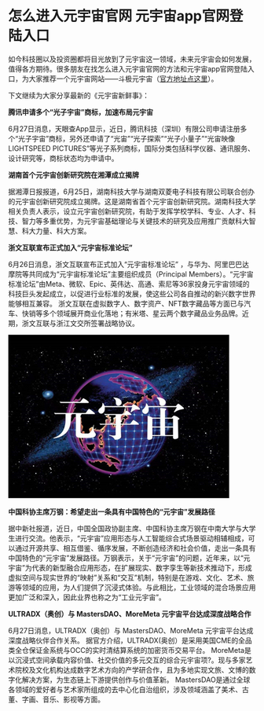 # 怎么进入元宇宙官网 元宇宙app官网登陆入口 

如今科技圈以及投资圈都将目光放到了元宇宙这一领域，未来元宇宙会如何发展，值得各方期待。很多朋友在找怎么进入元宇宙官网的方法和元宇宙app官网登陆入口，为大家推荐一个元宇宙网站——斗极元宇宙（[官方地址点这里](https://demo.metabd.io/)）。

下文继续为大家分享最新的《元宇宙新鲜事》：

**腾讯申请多个“光子宇宙”商标，加速布局元宇宙**

6月27日消息，天眼查App显示，近日，腾讯科技（深圳）有限公司申请注册多个“光子宇宙”商标，另外还申请了“光宙”“光子探索”“光子小量子”“光宙映像 LIGHTSPEED PICTURES”等光子系列商标，国际分类包括科学仪器、通讯服务、设计研究等，商标状态均为申请中。

**湖南首个元宇宙创新研究院在湘潭成立揭牌**

据湘潭日报报道，6月25日，湖南科技大学与湖南双菱电子科技有限公司联合创办的元宇宙创新研究院成立揭牌。这是湖南省首个元宇宙创新研究院。湖南科技大学相关负责人表示，设立元宇宙创新研究院，有助于发挥学校学科、专业、人才、科技、智力等多重优势，为元宇宙基础理论与关键技术的研究及应用推广贡献科大智慧、科大力量、科大方案。

**浙文互联宣布正式加入“元宇宙标准论坛”**

6月26日消息，浙文互联宣布正式加入“元宇宙标准论坛” ，与华为、阿里巴巴达摩院等共同成为“元宇宙标准论坛”主要组织成员（Principal Members）。“元宇宙标准论坛”由Meta、微软、Epic、英伟达、高通、索尼等36家投身元宇宙领域的科技巨头发起成立，以促进行业标准的发展，使这些公司各自推动的新兴数字世界能够相互兼容。 浙文互联在虚拟数字人、数字资产、NFT数字藏品等方面已与汽车、快销等多个领域展开商业化落地；有米塔、星云两个数字藏品业务品牌。近期，浙文互联与浙江文交所签署战略协议。

![配图一](5170c19cb659be21006ac67ea9ec0393.jpg)

**中国科协主席万钢：希望走出一条具有中国特色的“元宇宙”发展路径**

据中新社报道，近日，中国全国政协副主席、中国科协主席万钢在中南大学与大学生进行交流。他表示，“元宇宙”应用形态与人工智能综合式场景驱动相辅相成，可以通过开源共享、相互借鉴、循序发展，不断创造经济和社会价值，走出一条具有中国特色的“元宇宙”发展路径。万钢表示，关于“元宇宙”的问题，近年来，以“元宇宙”为代表的新型融合应用形态，在扩展现实、数字孪生等新技术推动下，形成虚拟空间与现实世界的“映射”关系和“交互”机制，特别是在游戏、文化、艺术、旅游等领域的应用，为人们提供了沉浸式体验。与此相比，工业领域的混合场景应用更加广泛和深入，因此业界也称之为“工业元宇宙”。

**ULTRADX（奥创）与 MastersDAO、MoreMeta 元宇宙平台达成深度战略合作**

6月27日消息，ULTRADX（奥创）与 MastersDAO、MoreMeta 元宇宙平台达成深度战略伙伴合作关系。 据官方介绍，ULTRADX(奥创）是采用美国CME的全品类全仓保证金系统与OCC的实时清结算系统的加密货币交易平台。 MoreMeta是以沉浸式空间承载内容价值、社交价值的多元交互的综合元宇宙项?。现与多家艺术院校及文化机构达成数字艺术方向的产学研合作，且为多地实现文旅、文博的数字化解决方案，为生态链上下游提供创作与价值革新。 MastersDAO是通过全球各领域的爱好者与艺术家所组成的去中心化自治组织，涉及领域涵盖了美术、古董、字画、音乐、影视等方面。
